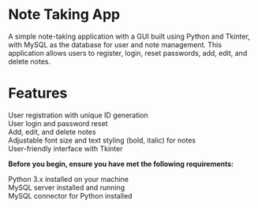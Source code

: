 # Note Taking App

A simple note-taking application with a GUI built using Python and Tkinter, with MySQL as the database for user and note management. This application allows users to register, login, reset passwords, add, edit, and delete notes.

# Features
User registration with unique ID generation <br>
User login and password reset<br>
Add, edit, and delete notes <br>
Adjustable font size and text styling (bold, italic) for notes <br>
User-friendly interface with Tkinter <br>

**Before you begin, ensure you have met the following requirements:** <br>

Python 3.x installed on your machine <br>
MySQL server installed and running <br>
MySQL connector for Python installed <br>
